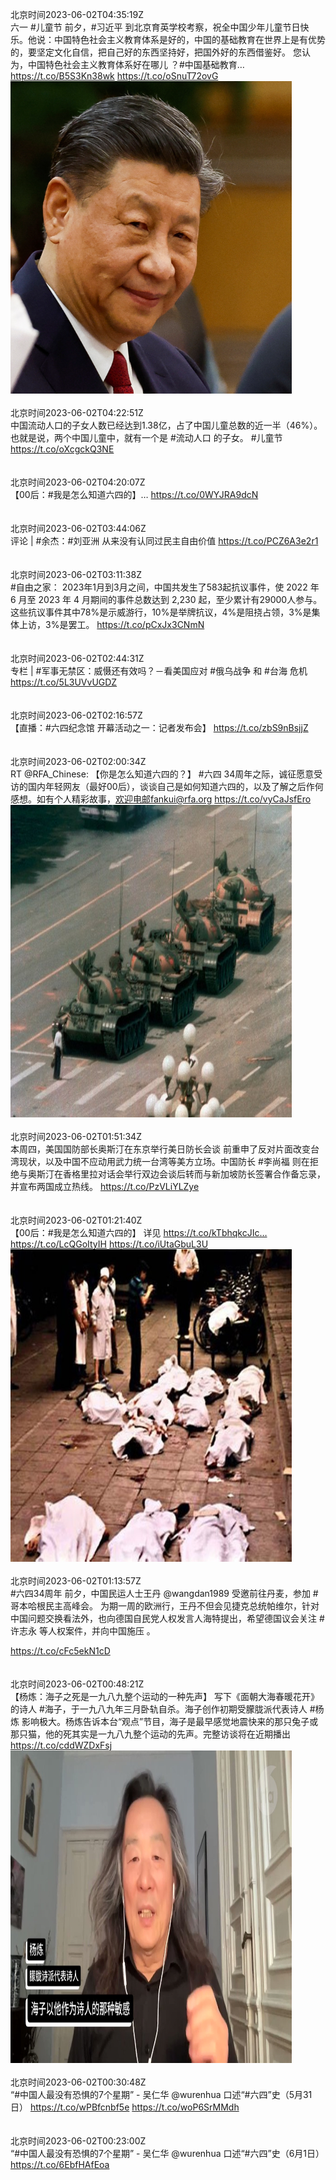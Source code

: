 北京时间2023-06-02T04:35:19Z<br>六一 #儿童节 前夕，#习近平 到北京育英学校考察，祝全中国少年儿童节日快乐。他说：中国特色社会主义教育体系是好的，中国的基础教育在世界上是有优势的，要坚定文化自信，把自己好的东西坚持好，把国外好的东西借鉴好。
您认为，中国特色社会主义教育体系好在哪儿 ？#中国基础教育… https://t.co/B5S3Kn38wk https://t.co/oSnuT72ovG<br><img src='/temp/image/2023/t-Month-6/1664370060465455106_0.jpg' width='450' height='500'><br><br>北京时间2023-06-02T04:22:51Z<br>中国流动人口的子女人数已经达到1.38亿，占了中国儿童总数的近一半（46%）。也就是说，两个中国儿童中，就有一个是 #流动人口 的子女。
#儿童节 
https://t.co/oXcgckQ3NE<br><br><br>北京时间2023-06-02T04:20:07Z<br>【00后：#我是怎么知道六四的】… https://t.co/0WYJRA9dcN<br><br><br>北京时间2023-06-02T03:44:06Z<br>评论 | #余杰：#刘亚洲 从来没有认同过民主自由价值
https://t.co/PCZ6A3e2r1<br><br><br>北京时间2023-06-02T03:11:38Z<br>#自由之家： 2023年1月到3月之间，中国共发生了583起抗议事件，使 2022 年 6 月至 2023 年 4 月期间的事件总数达到 2,230 起，至少累计有29000人参与。
这些抗议事件其中78%是示威游行，10%是举牌抗议，4%是阻挠占领，3%是集体上访，3%是罢工。
https://t.co/pCxJx3CNmN<br><br><br>北京时间2023-06-02T02:44:31Z<br>专栏 | #军事无禁区：威慑还有效吗？－看美国应对 #俄乌战争 和 #台海 危机
https://t.co/5L3UVvUGDZ<br><br><br>北京时间2023-06-02T02:16:57Z<br>【直播：#六四纪念馆 开幕活动之一：记者发布会】
https://t.co/zbS9nBsjjZ<br><br><br>北京时间2023-06-02T02:00:34Z<br>RT @RFA_Chinese: 【你是怎么知道六四的？】
#六四 34周年之际，诚征愿意受访的国内年轻网友（最好00后），谈谈自己是如何知道六四的，以及了解之后作何感想。如有个人精彩故事，欢迎电邮fankui@rfa.org https://t.co/vyCaJsfEro<br><img src='/temp/image/2023/t-Month-6/1664331116520546322_0.jpg' width='450' height='500'><br><br>北京时间2023-06-02T01:51:34Z<br>本周四，美国国防部长奥斯汀在东京举行美日防长会谈 前重申了反对片面改变台湾现状，以及中国不应动用武力统一台湾等美方立场。中国防长 #李尚福 则在拒绝与奥斯汀在香格里拉对话会举行双边会谈后转而与新加坡防长签署合作备忘录，并宣布两国成立热线。
https://t.co/PzVLiYLZye<br><br><br>北京时间2023-06-02T01:21:40Z<br>【00后：#我是怎么知道六四的】
详见 https://t.co/kTbhqkcJIc… https://t.co/LcQGoItyIH https://t.co/iUtaGbuL3U<br><img src='/temp/image/2023/t-Month-6/1664321327849783308_0.jpg' width='450' height='500'><br><br>北京时间2023-06-02T01:13:57Z<br>#六四34周年 前夕，中国民运人士王丹 @wangdan1989  受邀前往丹麦，参加 #哥本哈根民主高峰会。 
为期一周的欧洲行，王丹不但会见捷克总统帕维尔，针对中国问题交换看法外，也向德国自民党人权发言人海特提出，希望德国议会关注 #许志永 等人权案件，并向中国施压 。

https://t.co/cFc5ekN1cD<br><br><br>北京时间2023-06-02T00:48:21Z<br>【杨炼：海子之死是一九八九整个运动的一种先声】
写下《面朝大海春暖花开》的诗人 #海子，于一九八九年三月卧轨自杀。海子创作初期受朦胧派代表诗人 #杨炼 影响极大。杨炼告诉本台“观点”节目，海子是最早感觉地震快来的那只兔子或那只猫，他的死其实是一九八九整个运动的先声。完整访谈将在近期播出 https://t.co/cddWZDxFsj<br><img src='/temp/video/2023/t-Month-6/x-Day-02/RFA_Chinese/1664312942236516355_0.jpg' width='450' height='500'><br><br>北京时间2023-06-02T00:30:48Z<br>“#中国人最没有恐惧的7个星期” - 吴仁华 @wurenhua
口述“#六四”史（5月31日）
https://t.co/wPBfcnbf5e https://t.co/woP6SrMMdh<br><br><br>北京时间2023-06-02T00:23:00Z<br>“#中国人最没有恐惧的7个星期” - 吴仁华
@wurenhua 口述“#六四”史（6月1日）
https://t.co/6EbfHAfEoa<br><br><br>